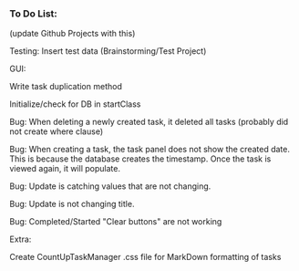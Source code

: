 ### To Do List:

(update Github Projects with this)

Testing: Insert test data (Brainstorming/Test Project)

GUI:

Write task duplication method

Initialize/check for DB in startClass

Bug: When deleting a newly created task, it deleted all tasks (probably did not create where clause)

Bug: When creating a task, the task panel does not show the created date. This is because the database creates the timestamp. Once the task is viewed again, it will populate.

Bug: Update is catching values that are not changing.

Bug: Update is not changing title.

Bug: Completed/Started "Clear buttons" are not working

Extra:

Create CountUpTaskManager .css file for MarkDown formatting of tasks